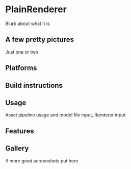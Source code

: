 # PlainRenderer

Blurb about what it is

## A few pretty pictures

Just one or two

## Platforms

## Build instructions

## Usage

Asset pipeline usage and model file input, Renderer input 

## Features

## Gallery

If more good screenshots put here
